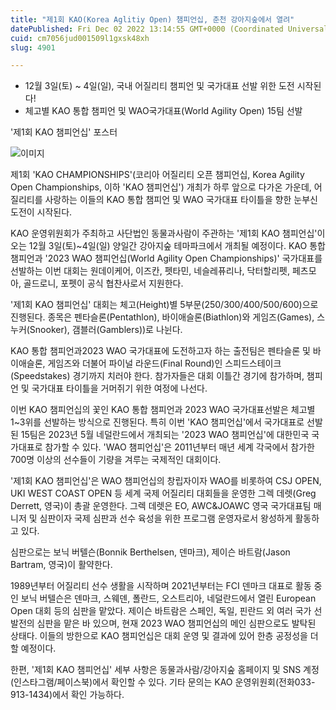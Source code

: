 ```yaml
---
title: "제1회 KAO(Korea Aglitiy Open) 챔피언십, 춘천 강아지숲에서 열려"
datePublished: Fri Dec 02 2022 13:14:55 GMT+0000 (Coordinated Universal Time)
cuid: cm7056jud001509l1gxsk48xh
slug: 4901

---
```



- 12월 3일(토) ~ 4일(일), 국내 어질리티 챔피언 및 국가대표 선발 위한 도전 시작된다!
- 체고별 KAO 통합 챔피언 및 WAO국가대표(World Agility Open) 15팀 선발

'제1회 KAO 챔피언십' 포스터

![이미지](https://cdn.hashnode.com/res/hashnode/image/upload/v1739257788413/9cceb4e4-a994-4585-9c7a-7aa76666b538.jpeg)

제1회 'KAO CHAMPIONSHIPS'(코리아 어질리티 오픈 챔피언십, Korea Agility Open Championships, 이하 'KAO 챔피언십') 개최가 하루 앞으로 다가온 가운데, 어질리티를 사랑하는 이들의 KAO 통합 챔피언 및 WAO 국가대표 타이틀을 향한 눈부신 도전이 시작된다.

KAO 운영위원회가 주최하고 사단법인 동물과사람이 주관하는 '제1회 KAO 챔피언십'이 오는 12월 3일(토)~4일(일) 양일간 강아지숲 테마파크에서 개최될 예정이다. KAO 통합 챔피언과 '2023 WAO 챔피언십(World Agility Open Championships)' 국가대표를 선발하는 이번 대회는 원데이케어, 이즈칸, 펫타민, 네슬레퓨리나, 닥터할리펫, 페츠모아, 골드로니, 포펫이 공식 협찬사로서 지원한다.

'제1회 KAO 챔피언십' 대회는 체고(Height)별 5부문(250/300/400/500/600)으로 진행된다. 종목은 펜타슬론(Pentathlon), 바이애슬론(Biathlon)와 게임즈(Games), 스누커(Snooker), 갬블러(Gamblers))로 나뉜다.

KAO 통합 챔피언과2023 WAO 국가대표에 도전하고자 하는 출전팀은 펜타슬론 및 바이애슬론, 게임즈와 더불어 파이널 라운드(Final Round)인 스피드스테이크(Speedstakes) 경기까지 치러야 한다. 참가자들은 대회 이틀간 경기에 참가하며, 챔피언 및 국가대표 타이틀을 거머쥐기 위한 여정에 나선다.

이번 KAO 챔피언십의 꽃인 KAO 통합 챔피언과 2023 WAO 국가대표선발은 체고별 1~3위를 선발하는 방식으로 진행된다. 특히 이번 'KAO 챔피언십'에서 국가대표로 선발된 15팀은 2023년 5월 네덜란드에서 개최되는 '2023 WAO 챔피언십'에 대한민국 국가대표로 참가할 수 있다. 'WAO 챔피언십'은 2011년부터 매년 세계 각국에서 참가한 700명 이상의 선수들이 기량을 겨루는 국제적인 대회이다.

'제1회 KAO 챔피언십'은 WAO 챔피언십의 창립자이자 WAO를 비롯하여 CSJ OPEN, UKI WEST COAST OPEN 등 세계 국제 어질리티 대회들을 운영한 그렉 데렛(Greg Derrett, 영국)이 총괄 운영한다. 그렉 데렛은 EO, AWC&JOAWC 영국 국가대표팀 매니저 및 심판이자 국제 심판과 선수 육성을 위한 프로그램 운영자로서 왕성하게 활동하고 있다.

심판으로는 보닉 버텔슨(Bonnik Berthelsen, 덴마크), 제이슨 바트람(Jason Bartram, 영국)이 활약한다.

1989년부터 어질리티 선수 생활을 시작하며 2021년부터는 FCI 덴마크 대표로 활동 중인 보닉 버텔슨은 덴마크, 스웨덴, 폴란드, 오스트리아, 네덜란드에서 열린 European Open 대회 등의 심판을 맡았다. 제이슨 바트람은 스페인, 독일, 핀란드 외 여러 국가 선발전의 심판을 맡은 바 있으며, 현재 2023 WAO 챔피언십의 메인 심판으로도 발탁된 상태다. 이들의 방한으로 KAO 챔피언십은 대회 운영 및 결과에 있어 한층 공정성을 더할 예정이다.

한편, '제1회 KAO 챔피언십' 세부 사항은 동물과사람/강아지숲 홈페이지 및 SNS 계정(인스타그램/페이스북)에서 확인할 수 있다. 기타 문의는 KAO 운영위원회(전화033-913-1434)에서 확인 가능하다.